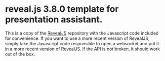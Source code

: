 # reveal.js 3.8.0 template for presentation assistant.

This is a copy of the [RevealJS](https://github.com/hakimel/reveal.js) repository with the Javascript code included for convenience. If you want to use a more recent version of RevealJS, simply take the Javascript code responsible to open a websocket and put it in a more recent version of RevealJS. If the API is not broken, it should work out of the box.
